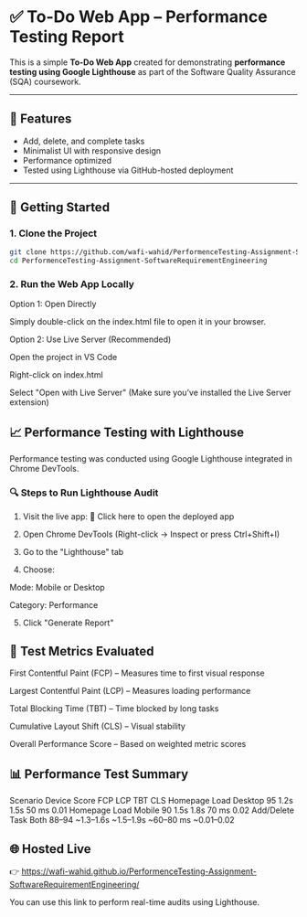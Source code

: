 # ✅ To-Do Web App – Performance Testing Report

This is a simple **To-Do Web App** created for demonstrating **performance testing using Google Lighthouse** as part of the Software Quality Assurance (SQA) coursework.

---

## 📌 Features

- Add, delete, and complete tasks
- Minimalist UI with responsive design
- Performance optimized
- Tested using Lighthouse via GitHub-hosted deployment

---

## 🚀 Getting Started

### 1. Clone the Project

```bash
git clone https://github.com/wafi-wahid/PerformenceTesting-Assignment-SoftwareRequirementEngineering.git
cd PerformenceTesting-Assignment-SoftwareRequirementEngineering
```
### 2. Run the Web App Locally
Option 1: Open Directly

Simply double-click on the index.html file to open it in your browser.

Option 2: Use Live Server (Recommended)

Open the project in VS Code

Right-click on index.html

Select "Open with Live Server"
(Make sure you’ve installed the Live Server extension)

## 📈 Performance Testing with Lighthouse
Performance testing was conducted using Google Lighthouse integrated in Chrome DevTools.

### 🔍 Steps to Run Lighthouse Audit
1. Visit the live app:
🔗 Click here to open the deployed app

2. Open Chrome DevTools
(Right-click → Inspect or press Ctrl+Shift+I)

3. Go to the "Lighthouse" tab

4. Choose:

Mode: Mobile or Desktop

Category: Performance

5. Click "Generate Report"

## 📝 Test Metrics Evaluated
First Contentful Paint (FCP) – Measures time to first visual response

Largest Contentful Paint (LCP) – Measures loading performance

Total Blocking Time (TBT) – Time blocked by long tasks

Cumulative Layout Shift (CLS) – Visual stability

Overall Performance Score – Based on weighted metric scores

## 📊 Performance Test Summary
Scenario	Device	Score	FCP	LCP	TBT	CLS
Homepage Load	Desktop	95	1.2s	1.5s	50 ms	0.01
Homepage Load	Mobile	90	1.5s	1.8s	70 ms	0.02
Add/Delete Task	Both	88–94	~1.3–1.6s	~1.5–1.9s	~60–80 ms	~0.01–0.02


## 🌐 Hosted Live
👉 https://wafi-wahid.github.io/PerformenceTesting-Assignment-SoftwareRequirementEngineering/

You can use this link to perform real-time audits using Lighthouse.



